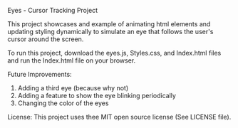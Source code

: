 Eyes - Cursor Tracking Project

This project showcases and example of animating html elements and updating styling dynamically to simulate an eye that follows the user's cursor around the screen. 

To run this project, download the eyes.js, Styles.css, and Index.html files and run the Index.html file on your browser.

Future Improvements:
1) Adding a third eye (because why not)
2) Adding a feature to show the eye blinking periodically
3) Changing the color of the eyes

License: This project uses thee MIT open source license (See LICENSE file).
